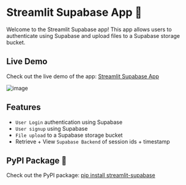 # Streamlit Supabase App 🚀

Welcome to the Streamlit Supabase app! This app allows users to authenticate using Supabase and upload files to a Supabase storage bucket.

## Live Demo

Check out the live demo of the app: [Streamlit Supabase App](https://supabase-demo.streamlit.app/)

![image](https://github.com/mattmajestic/streamlit-supabase/assets/33904170/61c3c7be-f73b-4efb-9b64-72e8d6415f76)


## Features

- `User Login` authentication using Supabase
- `User signup` using Supabase
- `File upload` to a Supabase storage bucket
- Retrieve + View `Supabase Backend` of session ids + timestamp

## PyPI Package 🐍

Check out the PyPI package: [pip install streamlit-supabase](https://pypi.org/project/streamlit-supabase/)
